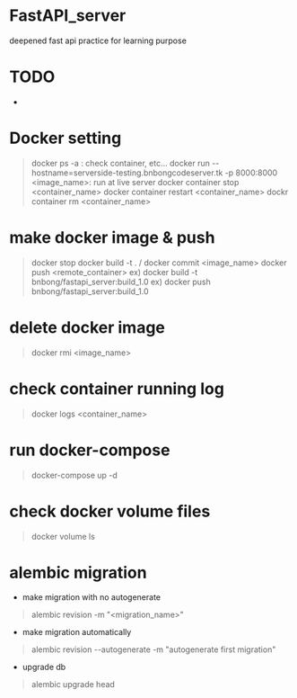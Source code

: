 # FastAPI_server
deepened fast api practice for learning purpose

# TODO
 - 

# Docker setting
 > docker ps -a : check container, etc...
 > docker run --hostname=serverside-testing.bnbongcodeserver.tk -p 8000:8000 <image_name>: run at live server
 > docker container stop <container_name>
 > docker container restart <container_name>
 > dockr container rm <container_name>

# make docker image & push
 > docker stop <container>
 > docker build -t <tag> . / docker commit <container> <image_name>
 > docker push <remote_container>
 ex) docker build -t bnbong/fastapi_server:build_1.0
 ex) docker push bnbong/fastapi_server:build_1.0

# delete docker image
 > docker rmi <image_name>

# check container running log
 > docker logs <container_name>

# run docker-compose
 > docker-compose up -d 

# check docker volume files
 > docker volume ls

# alembic migration
 - make migration with no autogenerate
 > alembic revision -m "<migration_name>"

 - make migration automatically
 > alembic  revision  --autogenerate  -m  "autogenerate  first  migration"

 - upgrade db
 > alembic upgrade head